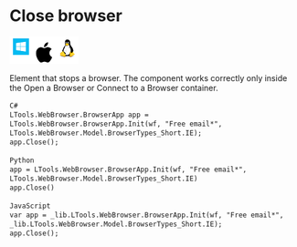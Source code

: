 # Close browser

![](<../../../.gitbook/assets/image (279).png>)

Element that stops a browser. The component works correctly only inside the Open a Browser or Connect to a Browser container.

```
C#
LTools.WebBrowser.BrowserApp app = LTools.WebBrowser.BrowserApp.Init(wf, "Free email*", LTools.WebBrowser.Model.BrowserTypes_Short.IE);
app.Close();

Python
app = LTools.WebBrowser.BrowserApp.Init(wf, "Free email*", LTools.WebBrowser.Model.BrowserTypes_Short.IE)
app.Close()

JavaScript
var app = _lib.LTools.WebBrowser.BrowserApp.Init(wf, "Free email*", _lib.LTools.WebBrowser.Model.BrowserTypes_Short.IE);
app.Close();
```
